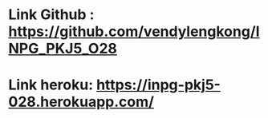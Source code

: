 # Link Github : https://github.com/vendylengkong/INPG_PKJ5_O28
# Link heroku: https://inpg-pkj5-028.herokuapp.com/
